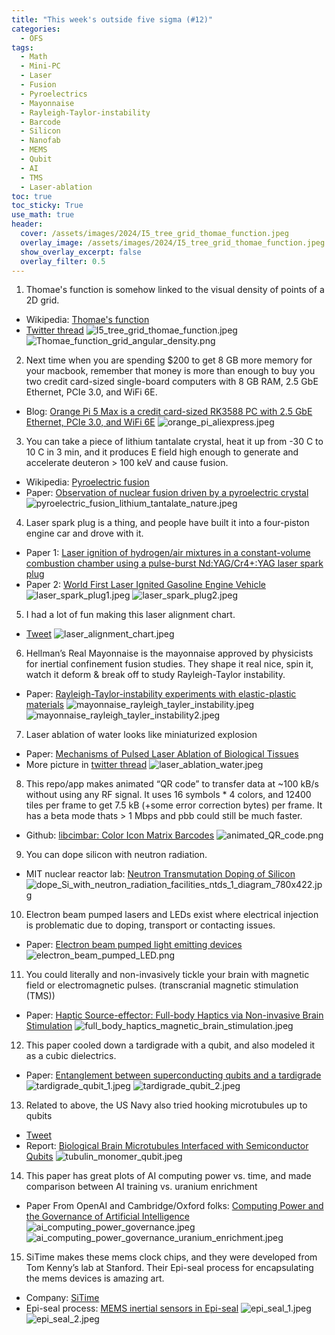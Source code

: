 ```yaml
---
title: "This week's outside five sigma (#12)"
categories:
  - OFS
tags:
  - Math
  - Mini-PC
  - Laser
  - Fusion
  - Pyroelectrics
  - Mayonnaise
  - Rayleigh-Taylor-instability
  - Barcode
  - Silicon
  - Nanofab
  - MEMS
  - Qubit
  - AI
  - TMS
  - Laser-ablation
toc: true
toc_sticky: True
use_math: true
header:
  cover: /assets/images/2024/I5_tree_grid_thomae_function.jpeg
  overlay_image: /assets/images/2024/I5_tree_grid_thomae_function.jpeg
  show_overlay_excerpt: false
  overlay_filter: 0.5
---
```


1. Thomae's function is somehow linked to the visual density of points of a 2D grid.
- Wikipedia: [Thomae's function](https://en.wikipedia.org/wiki/Thomae's_function)
- [Twitter thread](https://x.com/jwt0625/status/1831694447870144747)
![I5_tree_grid_thomae_function.jpeg](/assets/images/2024/I5_tree_grid_thomae_function.jpeg)
![Thomae_function_grid_angular_density.png](/assets/images/2024/Thomae_function_grid_angular_density.png)


2. Next time when you are spending $200 to get 8 GB more memory for your macbook, remember that money is more than enough to buy you two credit card-sized single-board computers with 8 GB RAM, 2.5 GbE Ethernet, PCIe 3.0, and WiFi 6E.
- Blog: [Orange Pi 5 Max is a credit card-sized RK3588 PC with 2.5 GbE Ethernet, PCIe 3.0, and WiFi 6E](https://liliputing.com/orange-pi-5-max-is-a-credit-card-sized-rk3588-pc-with-2-5-gbe-ethernet-pcie-3-0-and-wifi-6e/)
![orange_pi_aliexpress.jpeg](/assets/images/2024/orange_pi_aliexpress.jpeg)


3. You can take a piece of lithium tantalate crystal, heat it up from -30 C to 10 C in 3 min, and it produces E field high enough to generate and accelerate deuteron > 100 keV and cause fusion.
- Wikipedia: [Pyroelectric fusion](https://en.wikipedia.org/wiki/Pyroelectric_fusion)
- Paper: [Observation of nuclear fusion driven by a pyroelectric crystal](https://www.nature.com/articles/nature03575)
![pyroelectric_fusion_lithium_tantalate_nature.jpeg](/assets/images/2024/pyroelectric_fusion_lithium_tantalate_nature.jpeg)


4. Laser spark plug is a thing, and people have built it into a four-piston engine car and drove with it.
- Paper 1: [Laser ignition of hydrogen/air mixtures in a constant-volume combustion chamber using a pulse-burst Nd:YAG/Cr4+:YAG laser spark plug](https://opg.optica.org/oe/viewmedia.cfm?uri=oe-32-17-30344&html=true)
- Paper 2: [World First Laser Ignited Gasoline Engine Vehicle](https://www.technologytoday.us/columnPDF/LIC3-1_Taira.pdf)
![laser_spark_plug1.jpeg](/assets/images/2024/laser_spark_plug1.jpeg)
![laser_spark_plug2.jpeg](/assets/images/2024/laser_spark_plug2.jpeg)


5. I had a lot of fun making this laser alignment chart.
- [Tweet](https://x.com/jwt0625/status/1829379139104800846)
![laser_alignment_chart.jpeg](/assets/images/2024/laser_alignment_chart.jpeg)

6. Hellman’s Real Mayonnaise is the mayonnaise approved by physicists for inertial confinement fusion studies. They shape it real nice, spin it, watch it deform & break off to study Rayleigh-Taylor instability.
- Paper: [Rayleigh-Taylor-instability experiments with elastic-plastic materials](https://journals.aps.org/pre/abstract/10.1103/PhysRevE.99.053104)
![mayonnaise_rayleigh_tayler_instability.jpeg](/assets/images/2024/mayonnaise_rayleigh_tayler_instability.jpeg)
![mayonnaise_rayleigh_tayler_instability2.jpeg](/assets/images/2024/mayonnaise_rayleigh_tayler_instability2.jpeg)


7. Laser ablation of water looks like miniaturized explosion
- Paper: [Mechanisms of Pulsed Laser Ablation of Biological Tissues](https://pubs.acs.org/doi/full/10.1021/cr010379n)
- More picture in [twitter thread](https://x.com/jwt0625/status/1832213671130656884)
![laser_ablation_water.jpeg](/assets/images/2024/laser_ablation_water.jpeg)


8. This repo/app makes animated “QR code” to transfer data at ~100 kB/s without using any RF signal. It uses 16 symbols * 4 colors, and 12400 tiles per frame to get 7.5 kB (+some error correction bytes) per frame. It has a beta mode thats > 1 Mbps and pbb could still be much faster.
- Github: [libcimbar: Color Icon Matrix Barcodes](https://github.com/sz3/libcimbar)
![animated_QR_code.png](/assets/images/2024/animated_QR_code.png)


9. You can dope silicon with neutron radiation.
- MIT nuclear reactor lab: [Neutron Transmutation Doping of Silicon](https://nrl.mit.edu/facilities/ntds)
![dope_Si_with_neutron_radiation_facilities_ntds_1_diagram_780x422.jpg](/assets/images/2024/dope_Si_with_neutron_radiation_facilities_ntds_1_diagram_780x422.jpg)


10. Electron beam pumped lasers and LEDs exist where electrical injection is problematic due to doping, transport or contacting issues.
- Paper: [Electron beam pumped light emitting devices](https://iopscience.iop.org/article/10.1088/1361-6463/ac6237)
![electron_beam_pumped_LED.png](/assets/images/2024/electron_beam_pumped_LED.png)


11. You could literally and non-invasively tickle your brain with magnetic field or electromagnetic pulses. (transcranial magnetic stimulation (TMS))
- Paper: [Haptic Source-effector: Full-body Haptics via Non-invasive Brain Stimulation](https://lab.plopes.org/published/2024-CHI-HapticSourceEffector.pdf)
![full_body_haptics_magnetic_brain_stimulation.jpeg](/assets/images/2024/full_body_haptics_magnetic_brain_stimulation.jpeg)


12. This paper cooled down a tardigrade with a qubit, and also modeled it as a cubic dielectrics.
- Paper: [Entanglement between superconducting qubits and a tardigrade](https://arxiv.org/abs/2112.07978)
![tardigrade_qubit_1.jpeg](/assets/images/2024/tardigrade_qubit_1.jpeg)
![tardigrade_qubit_2.jpeg](/assets/images/2024/tardigrade_qubit_2.jpeg)

13. Related to above, the US Navy also tried hooking microtubules up to qubits
- [Tweet](https://x.com/APOideas/status/1804460858321318039)
- Report: [Biological Brain Microtubules Interfaced with Semiconductor Qubits](https://apps.dtic.mil/sti/pdfs/AD1175159.pdf)
![tubulin_monomer_qubit.jpeg](/assets/images/2024/tubulin_monomer_qubit.jpeg)


14. This paper has great plots of AI computing power vs. time, and made comparison between AI training vs. uranium enrichment
- Paper From OpenAI and Cambridge/Oxford folks: [Computing Power and the Governance of Artificial Intelligence](https://arxiv.org/abs/2402.08797)
![ai_computing_power_governance.jpeg](/assets/images/2024/ai_computing_power_governance.jpeg)
![ai_computing_power_governance_uranium_enrichment.jpeg](/assets/images/2024/ai_computing_power_governance_uranium_enrichment.jpeg)


15. SiTime makes these mems clock chips, and they were developed from Tom Kenny’s lab at Stanford. Their Epi-seal process for encapsulating the mems devices is amazing art.
- Company: [SiTime](https://www.sitime.com/products)
- Epi-seal process: [MEMS inertial sensors in Epi-seal](http://micromachine.stanford.edu/?p=projects&id=28)
![epi_seal_1.jpeg](/assets/images/2024/epi_seal_1.jpeg)
![epi_seal_2.jpeg](/assets/images/2024/epi_seal_2.jpeg)

